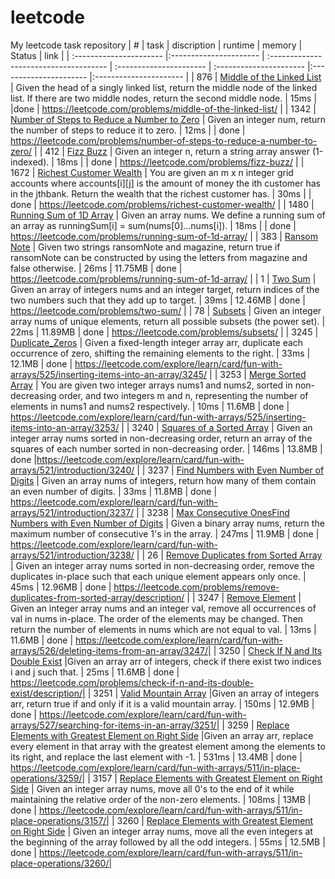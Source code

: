 # leetcode
My leetcode task repository
| # | task | discription | runtime  | memory | Status | link |
| :---------------------- |:---------------------- | :------------------------------------- | :---------------------- | :---------------------- |:---------------------- |:---------------------- |
| 876 | [Middle of the Linked List](Middle_of_the_Linked_List.py) | Given the head of a singly linked list, return the middle node of the linked list. If there are two middle nodes, return the second middle node. | 15ms |  |done  | https://leetcode.com/problems/middle-of-the-linked-list/ |
| 1342 | [Number of Steps to Reduce a Number to Zero](Number_of_Steps_to_Reduce_a_Number_to_Zero.py) | Given an integer num, return the number of steps to reduce it to zero. | 12ms |  | done  | https://leetcode.com/problems/number-of-steps-to-reduce-a-number-to-zero/ |
| 412 | [Fizz Buzz](Fizz_Buzz.py) | Given an integer n, return a string array answer (1-indexed). | 18ms |  | done  | https://leetcode.com/problems/fizz-buzz/ |
| 1672 | [Richest Customer Wealth](Richest_Customer_Wealth.py) | You are given an m x n integer grid accounts where accounts[i][j] is the amount of money the i​​​​​​​​​​​th​​​​ customer has in the j​​​​​​​​​​​th​​​​ bank. Return the wealth that the richest customer has. | 30ms |  | done  | https://leetcode.com/problems/richest-customer-wealth/ |
| 1480 | [Running Sum of 1D Array](Running_Sum_of_1D_Array.py) | Given an array nums. We define a running sum of an array as runningSum[i] = sum(nums[0]…nums[i]). | 18ms |  | done  | https://leetcode.com/problems/running-sum-of-1d-array/ |
| 383 | [Ransom Note](Ransom_Note.py) | Given two strings ransomNote and magazine, return true if ransomNote can be constructed by using the letters from magazine and false otherwise. | 26ms | 11.75MB | done  | https://leetcode.com/problems/running-sum-of-1d-array/ |
| 1 | [Two Sum](Two_Sum.py) | Given an array of integers nums and an integer target, return indices of the two numbers such that they add up to target. | 39ms | 12.46MB | done  | https://leetcode.com/problems/two-sum/ |
| 78 | [Subsets](Subsets.py) | Given an integer array nums of unique elements, return all possible subsets (the power set). | 22ms | 11.89MB | done  | https://leetcode.com/problems/subsets/ |
| 3245 | [Duplicate_Zeros](Duplicate_Zeros.py) | Given a fixed-length integer array arr, duplicate each occurrence of zero, shifting the remaining elements to the right. | 33ms | 12.1MB | done  | https://leetcode.com/explore/learn/card/fun-with-arrays/525/inserting-items-into-an-array/3245/ |
| 3253 | [Merge Sorted Array](Merge_Sorted_Array.py) | You are given two integer arrays nums1 and nums2, sorted in non-decreasing order, and two integers m and n, representing the number of elements in nums1 and nums2 respectively. | 10ms | 11.6MB | done  | https://leetcode.com/explore/learn/card/fun-with-arrays/525/inserting-items-into-an-array/3253/ |
| 3240 | [Squares of a Sorted Array](Squares_of_a_Sorted_Array.py) | Given an integer array nums sorted in non-decreasing order, return an array of the squares of each number sorted in non-decreasing order. | 146ms | 13.8MB | done  |https://leetcode.com/explore/learn/card/fun-with-arrays/521/introduction/3240/ |
| 3237 | [Find Numbers with Even Number of Digits](find_numbers.py) | Given an array nums of integers, return how many of them contain an even number of digits. | 33ms | 11.8MB | done  | https://leetcode.com/explore/learn/card/fun-with-arrays/521/introduction/3237/ |
| 3238 | [Max Consecutive OnesFind Numbers with Even Number of Digits](find_max_consecutive_ones.py) | Given a binary array nums, return the maximum number of consecutive 1's in the array. | 247ms | 11.9MB | done  | https://leetcode.com/explore/learn/card/fun-with-arrays/521/introduction/3238/ |
| 26 | [Remove Duplicates from Sorted Array](remove_duplicates.py.py) | Given an integer array nums sorted in non-decreasing order, remove the duplicates in-place such that each unique element appears only once. | 45ms | 12.96MB | done  | https://leetcode.com/problems/remove-duplicates-from-sorted-array/description/ |
| 3247 | [Remove Element](remove_element.py) | Given an integer array nums and an integer val, remove all occurrences of val in nums in-place. The order of the elements may be changed. Then return the number of elements in nums which are not equal to val. | 13ms | 11.6MB | done  | https://leetcode.com/explore/learn/card/fun-with-arrays/526/deleting-items-from-an-array/3247/|
| 3250 | [Check If N and Its Double Exist](check_If_exist.py) |Given an array arr of integers, check if there exist two indices i and j such that. | 25ms | 11.6MB | done  | https://leetcode.com/problems/check-if-n-and-its-double-exist/description/|
| 3251 | [Valid Mountain Array](valid_mountain_array.py) |Given an array of integers arr, return true if and only if it is a valid mountain array. | 150ms | 12.9MB | done  | https://leetcode.com/explore/learn/card/fun-with-arrays/527/searching-for-items-in-an-array/3251/|
| 3259 | [Replace Elements with Greatest Element on Right Side](replace_elements.py) |Given an array arr, replace every element in that array with the greatest element among the elements to its right, and replace the last element with -1. | 531ms | 13.4MB | done  | https://leetcode.com/explore/learn/card/fun-with-arrays/511/in-place-operations/3259/|
| 3157 | [Replace Elements with Greatest Element on Right Side](move_zeroes.py) | Given an integer array nums, move all 0's to the end of it while maintaining the relative order of the non-zero elements. | 108ms | 13MB | done  | https://leetcode.com/explore/learn/card/fun-with-arrays/511/in-place-operations/3157/|
| 3260 | [Replace Elements with Greatest Element on Right Side](sort_array_by_parity.py) | Given an integer array nums, move all the even integers at the beginning of the array followed by all the odd integers. | 55ms | 12.5MB | done  | https://leetcode.com/explore/learn/card/fun-with-arrays/511/in-place-operations/3260/|